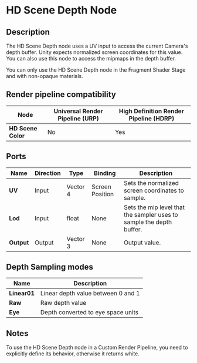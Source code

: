 # HD Scene Depth Node

## Description

The HD Scene Depth node uses a UV input to access the current Camera's depth buffer. Unity expects normalized screen coordinates for this value. You can also use this node to access the mipmaps in the depth buffer.

You can only use the HD Scene Depth node in the Fragment Shader Stage and with non-opaque materials.

## Render pipeline compatibility

| **Node**           | **Universal Render Pipeline (URP)** | **High Definition Render Pipeline (HDRP)** |
| ------------------ | ----------------------------------- | ------------------------------------------ |
| **HD Scene Color** | No                                  | Yes                                        |

## Ports

| **Name**   | **Direction** | **Type** | **Binding**     | **Description**                                              |
| ---------- | ------------- | -------- | --------------- | ------------------------------------------------------------ |
| **UV**     | Input         | Vector 4 | Screen Position | Sets the normalized screen coordinates to sample.            |
| **Lod**    | Input         | float    | None            | Sets the mip level that the sampler uses to sample the depth buffer. |
| **Output** | Output        | Vector 3 | None            | Output value.                                                |

## Depth Sampling modes

| Name         | Description                        |
| ------------ | ---------------------------------- |
| **Linear01** | Linear depth value between 0 and 1 |
| **Raw**      | Raw depth value                    |
| **Eye**      | Depth converted to eye space units |

## Notes

To use the HD Scene Depth node in a Custom Render Pipeline, you need to explicitly define its behavior, otherwise it returns white.
